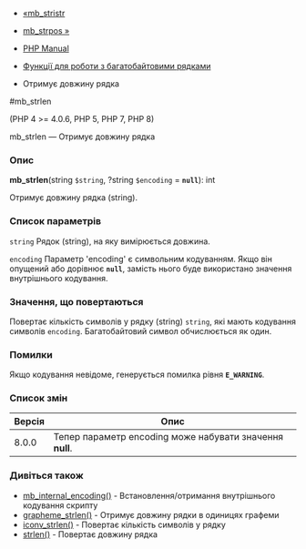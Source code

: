 - [«mb_stristr](function.mb-stristr.md)
- [mb_strpos »](function.mb-strpos.md)

- [PHP Manual](index.md)
- [Функції для роботи з багатобайтовими рядками](ref.mbstring.md)
- Отримує довжину рядка

#mb_strlen

(PHP 4 \>= 4.0.6, PHP 5, PHP 7, PHP 8)

mb_strlen — Отримує довжину рядка

### Опис

**mb_strlen**(string `$string`, ?string `$encoding` = **`null`**): int

Отримує довжину рядка (string).

### Список параметрів

`string`
Рядок (string), на яку вимірюється довжина.

`encoding`
Параметр 'encoding' є символьним кодуванням. Якщо він
опущений або дорівнює **`null`**, замість нього буде використано значення
внутрішнього кодування.

### Значення, що повертаються

Повертає кількість символів у рядку (string) `string`, які мають
кодування символів `encoding`. Багатобайтовий символ обчислюється як один.

### Помилки

Якщо кодування невідоме, генерується помилка рівня **`E_WARNING`**.

### Список змін

| Версія | Опис                                                     |
| ------ | -------------------------------------------------------- |
| 8.0.0  | Тепер параметр encoding може набувати значення **null**. |

### Дивіться також

- [mb_internal_encoding()](function.mb-internal-encoding.md) -
Встановлення/отримання внутрішнього кодування скрипту
- [grapheme_strlen()](function.grapheme-strlen.md) - Отримує довжину
рядки в одиницях графеми
- [iconv_strlen()](function.iconv-strlen.md) - Повертає кількість
символів у рядку
- [strlen()](function.strlen.md) - Повертає довжину рядка
